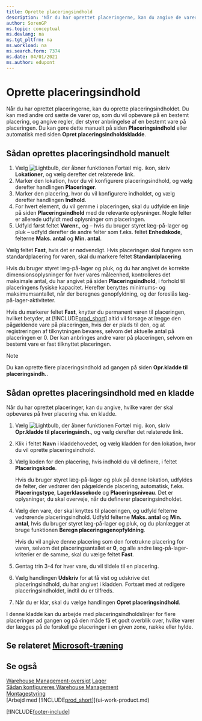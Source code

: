 ```yaml
---
title: Oprette placeringsindhold
description: 'Når du har oprettet placeringerne, kan du angive de varer, du vil gemme i dem, og definere regler, der styrer, hvor ofte placeringer skal reserveres.'
author: SorenGP
ms.topic: conceptual
ms.devlang: na
ms.tgt_pltfrm: na
ms.workload: na
ms.search.form: 7374
ms.date: 04/01/2021
ms.author: edupont
---
```

# <a name="create-bin-contents"></a><a name="create-bin-contents"></a><a name="create-bin-contents"></a>Oprette placeringsindhold

Når du har oprettet placeringerne, kan du oprette placeringsindholdet. Du kan med andre ord sætte de varer op, som du vil opbevare på en bestemt placering, og angive regler, der styrer anbringelse af en bestemt vare på placeringen. Du kan gøre dette manuelt på siden **Placeringsindhold** eller automatisk med siden **Opret placeringsindholdskladde**.

## <a name="to-create-bin-content-manually"></a><a name="to-create-bin-content-manually"></a><a name="to-create-bin-content-manually"></a>Sådan oprettes placeringsindhold manuelt

1. Vælg ![Lightbulb, der åbner funktionen Fortæl mig.](media/ui-search/search_small.png "Fortæl mig, hvad du vil foretage dig") ikon, skriv **Lokationer**, og vælg derefter det relaterede link.  
2. Marker den lokation, hvor du vil konfigurere placeringsindhold, og vælg derefter handlingen **Placeringer**.  
3. Marker den placering, hvor du vil konfigurere indholdet, og vælg derefter handlingen **Indhold**.  
4. For hvert element, du vil gemme i placeringen, skal du udfylde en linje på siden **Placeringsindhold** med de relevante oplysninger. Nogle felter er allerede udfyldt med oplysninger om placeringen.  
5. Udfyld først feltet **Varenr.**, og – hvis du bruger styret læg-på-lager og pluk – udfyld derefter de andre felter som f.eks. feltet **Enhedskode**, felterne **Maks. antal** og **Min. antal**.  

Vælg feltet **Fast**, hvis det er nødvendigt. Hvis placeringen skal fungere som standardplacering for varen, skal du markere feltet **Standardplacering**.  

Hvis du bruger styret læg-på-lager og pluk, og du har angivet de korrekte dimensionsoplysninger for hver vares måleenhed, kontrolleres det maksimale antal, du har angivet på siden **Placeringsindhold**, i forhold til placeringens fysiske kapacitet. Herefter benyttes minimums- og maksimumsantallet, når der beregnes genopfyldning, og der foreslås læg-på-lager-aktiviteter.  

Hvis du markerer feltet **Fast**, knytter du permanent varen til placeringen, hvilket betyder, at [!INCLUDE[prod_short](includes/prod_short.md)] altid vil forsøge at lægge den pågældende vare på placeringen, hvis der er plads til den, og at registreringen af tilknytningen bevares, selvom det aktuelle antal på placeringen er 0. Der kan anbringes andre varer på placeringen, selvom en bestemt vare er fast tilknyttet placeringen.  

> [!NOTE]  
> Du kan oprette flere placeringsindhold ad gangen på siden **Opr.kladde til placeringsindh.**.  

## <a name="to-create-bin-content-with-a-worksheet"></a><a name="to-create-bin-content-with-a-worksheet"></a><a name="to-create-bin-content-with-a-worksheet"></a>Sådan oprettes placeringsindhold med en kladde

Når du har oprettet placeringer, kan du angive, hvilke varer der skal opbevares på hver placering vha. en kladde.

1. Vælg ![Lightbulb, der åbner funktionen Fortæl mig.](media/ui-search/search_small.png "Fortæl mig, hvad du vil foretage dig") ikon, skriv **Opr.kladde til placeringsindh.**, og vælg derefter det relaterede link.  
2. Klik i feltet **Navn** i kladdehovedet, og vælg kladden for den lokation, hvor du vil oprette placeringsindhold.  
3. Vælg koden for den placering, hvis indhold du vil definere, i feltet **Placeringskode**.  

    Hvis du bruger styret læg-på-lager og pluk på denne lokation, udfyldes de felter, der vedrører den pågældende placering, automatisk, f.eks. **Placeringstype**, **Lagerklassekode** og **Placeringsniveau**. Det er oplysninger, du skal overveje, når du definerer placeringsindholdet.  
4. Vælg den vare, der skal knyttes til placeringen, og udfyld felterne vedrørende placeringsindhold. Udfyld felterne **Maks. antal** og **Min. antal**, hvis du bruger styret læg-på-lager og pluk, og du planlægger at bruge funktionen **Beregn placeringsgenopfyldning**.  

    Hvis du vil angive denne placering som den foretrukne placering for varen, selvom det placeringsantallet er **0**, og alle andre læg-på-lager-kriterier er de samme, skal du vælge feltet **Fast**.  
5. Gentag trin 3-4 for hver vare, du vil tildele til en placering.  
6. Vælg handlingen **Udskriv** for at få vist og udskrive det placeringsindhold, du har angivet i kladden. Fortsæt med at redigere placeringsindholdet, indtil du er tilfreds.  
7. Når du er klar, skal du vælge handlingen **Opret placeringsindhold**.  

I denne kladde kan du arbejde med placeringsindholdslinjer for flere placeringer ad gangen og på den måde få et godt overblik over, hvilke varer der lægges på de forskellige placeringer i en given zone, række eller hylde.  

## <a name="see-related-microsoft-training"></a><a name="see-related-microsoft-training"></a><a name="see-related-microsoft-training"></a>Se relateret [Microsoft-træning](/training/modules/set-up-zones-bins/)

## <a name="see-also"></a><a name="see-also"></a><a name="see-also"></a>Se også

[Warehouse Management-oversigt](design-details-warehouse-management.md)
[Lager](inventory-manage-inventory.md)  
[Sådan konfigureres Warehouse Management](warehouse-setup-warehouse.md)  
[Montagestyring](assembly-assemble-items.md)  
[Arbejd med [!INCLUDE[prod_short](includes/prod_short.md)]](ui-work-product.md)


[!INCLUDE[footer-include](includes/footer-banner.md)]
